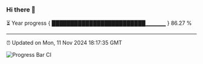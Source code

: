 ### Hi there 👋

⏳ Year progress { █████████████████████████▁▁▁▁▁ } 86.27 %

---

⏰ Updated on Mon, 11 Nov 2024 18:17:35 GMT

![Progress Bar CI](https://github.com/liununu/liununu/workflows/Progress%20Bar%20CI/badge.svg)
